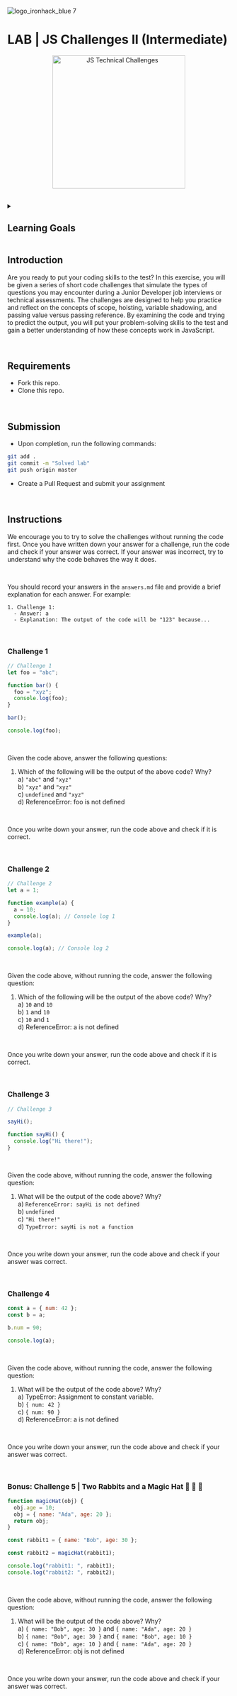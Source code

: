 ![logo_ironhack_blue 7](https://user-images.githubusercontent.com/23629340/40541063-a07a0a8a-601a-11e8-91b5-2f13e4e6b441.png)

# LAB | JS Challenges II (Intermediate)

<p align="center">
  <img src="https://media.giphy.com/media/hNk0I3uRsRkZ4pT5l8/giphy.gif" alt="JS Technical Challenges" width="300"/>
</p>

<br>

<details>
  <summary>
   <h2>Learning Goals</h2>
  </summary>

This exercise allows you to practice and apply the concepts and techniques taught in class.

Upon completion of this exercise, you will be able to:

- Determine correctly the variable scope in JavaScript code,
- Interpret correctly how hoisting affects the variables and functions in JavaScript code,
- Determine how variable shadowing affects the variables in JavaScript,
- Interpret correctly how primitive values are passed and compared in JavaScript,
- Interpret correctly how objects and arrays are passed and compared in JavaScript,
- Interpret correctly how function parameters behave in JavaScript,

  <br>
  <hr>

</details>

## Introduction

Are you ready to put your coding skills to the test? In this exercise, you will be given a series of short code challenges that simulate the types of questions you may encounter during a Junior Developer job interviews or technical assessments. The challenges are designed to help you practice and reflect on the concepts of scope, hoisting, variable shadowing, and passing value versus passing reference. By examining the code and trying to predict the output, you will put your problem-solving skills to the test and gain a better understanding of how these concepts work in JavaScript.

<br>

## Requirements

- Fork this repo.
- Clone this repo.

<br>

## Submission

- Upon completion, run the following commands:

```bash
git add .
git commit -m "Solved lab"
git push origin master
```

- Create a Pull Request and submit your assignment

<br>

## Instructions

We encourage you to try to solve the challenges without running the code first. Once you have written down your answer for a challenge, run the code and check if your answer was correct. If your answer was incorrect, try to understand why the code behaves the way it does.

<br>

You should record your answers in the `answers.md` file and provide a brief explanation for each answer. For example:

```text
1. Challenge 1:
  - Answer: a
  - Explanation: The output of the code will be "123" because...
```

<br>

### Challenge 1

```javascript
// Challenge 1
let foo = "abc";

function bar() {
  foo = "xyz";
  console.log(foo);
}

bar();

console.log(foo);
```

<br>

Given the code above, answer the following questions:

1. Which of the following will be the output of the above code? Why?
   <br>a) `"abc"` and `"xyz"`
   <br>b) `"xyz"` and `"xyz"`
   <br>c) `undefined` and `"xyz"`
   <br>d) ReferenceError: foo is not defined

<br>

Once you write down your answer, run the code above and check if it is correct.

<br>

### Challenge 2

```javascript
// Challenge 2
let a = 1;

function example(a) {
  a = 10;
  console.log(a); // Console log 1
}

example(a);

console.log(a); // Console log 2
```

<br>

Given the code above, without running the code, answer the following question:

1. Which of the following will be the output of the above code? Why?
   <br>a) `10` and `10`
   <br>b) `1` and `10`
   <br>c) `10` and `1`
   <br>d) ReferenceError: a is not defined

<br>

Once you write down your answer, run the code above and check if it is correct.

<br>

### Challenge 3

```javascript
// Challenge 3

sayHi();

function sayHi() {
  console.log("Hi there!");
}
```

<br>

Given the code above, without running the code, answer the following question:

1. What will be the output of the code above? Why?
   <br>a) `ReferenceError: sayHi is not defined`
   <br>b) `undefined`
   <br>c) `"Hi there!"`
   <br>d) `TypeError: sayHi is not a function`

<br>

Once you write down your answer, run the code above and check if your answer was correct.

<br>

### Challenge 4

```javascript
const a = { num: 42 };
const b = a;

b.num = 90;

console.log(a);
```

<br>

Given the code above, without running the code, answer the following question:

1. What will be the output of the code above? Why?
   <br>a) TypeError: Assignment to constant variable.
   <br>b) `{ num: 42 }`
   <br>c) `{ num: 90 }`
   <br>d) ReferenceError: a is not defined

<br>

Once you write down your answer, run the code above and check if your answer was correct.

<br>

### Bonus: Challenge 5 | Two Rabbits and a Magic Hat :rabbit: :rabbit2: :tophat:

```javascript
function magicHat(obj) {
  obj.age = 10;
  obj = { name: "Ada", age: 20 };
  return obj;
}

const rabbit1 = { name: "Bob", age: 30 };

const rabbit2 = magicHat(rabbit1);

console.log("rabbit1: ", rabbit1);
console.log("rabbit2: ", rabbit2);
```

<br>

Given the code above, without running the code, answer the following question:

1. What will be the output of the code above? Why?
   <br>a) `{ name: "Bob", age: 30 }` and `{ name: "Ada", age: 20 }`
   <br>b) `{ name: "Bob", age: 30 }` and `{ name: "Bob", age: 10 }`
   <br>c) `{ name: "Bob", age: 10 }` and `{ name: "Ada", age: 20 }`
   <br>d) ReferenceError: obj is not defined

<br>

Once you write down your answer, run the code above and check if your answer was correct.

<br>
